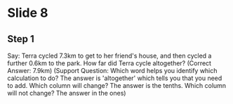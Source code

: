 # Slide 8

## Step 1

Say: Terra cycled 7.3km to get to her friend's house, and then cycled a further 0.6km to the park. How far did Terra cycle altogether? (Correct Answer: 7.9km) (Support Question: Which word helps you identify which calculation to do? The answer is 'altogether' which tells you that you need to add. Which column will change? The answer is the tenths. Which column will not change? The answer in the ones)
